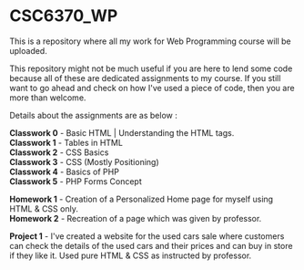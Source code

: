 # CSC6370_WP


This is a repository where all my work for Web Programming course will be uploaded.



This repository might not be much useful if you are here to lend some code because all of these are dedicated assignments to my course. If you still want to go ahead and check on how I've used a piece of code, then you are more than welcome. 

Details about the assignments are as below :

**Classwork 0** - Basic HTML | Understanding the HTML tags. <br>
**Classwork 1** - Tables in HTML <br>
**Classwork 2** - CSS Basics <br>
**Classwork 3** - CSS (Mostly Positioning) <br>
**Classwork 4** - Basics of PHP <br>
**Classwork 5** - PHP Forms Concept



**Homework 1** - Creation of a Personalized Home page for myself using HTML & CSS only.<br>
**Homework 2** - Recreation of a page which was given by professor.



**Project 1** - I've created a website for the used cars sale where customers can check the details of the used cars and their prices and can buy in store if they like it. Used pure HTML & CSS as instructed by professor.
